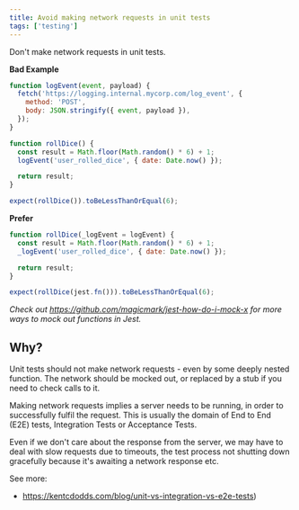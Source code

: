 ```yaml
---
title: Avoid making network requests in unit tests
tags: ['testing']
---
```


Don't make network requests in unit tests.

**Bad Example**

```js
function logEvent(event, payload) {
  fetch('https://logging.internal.mycorp.com/log_event', {
    method: 'POST',
    body: JSON.stringify({ event, payload }),
  });
}

function rollDice() {
  const result = Math.floor(Math.random() * 6) + 1;
  logEvent('user_rolled_dice', { date: Date.now() });

  return result;
}

expect(rollDice()).toBeLessThanOrEqual(6);
```

**Prefer**

```js
function rollDice(_logEvent = logEvent) {
  const result = Math.floor(Math.random() * 6) + 1;
  _logEvent('user_rolled_dice', { date: Date.now() });

  return result;
}

expect(rollDice(jest.fn())).toBeLessThanOrEqual(6);
```

_Check out <https://github.com/magicmark/jest-how-do-i-mock-x> for more ways to
mock out functions in Jest._

## Why?

Unit tests should not make network requests - even by some deeply nested
function. The network should be mocked out, or replaced by a stub if you need to
check calls to it.

Making network requests implies a server needs to be running, in order to
successfully fulfil the request. This is usually the domain of End to End (E2E)
tests, Integration Tests or Acceptance Tests.

Even if we don't care about the response from the server, we may have to deal
with slow requests due to timeouts, the test process not shutting down gracefully
because it's awaiting a network response etc.

See more:

- <https://kentcdodds.com/blog/unit-vs-integration-vs-e2e-tests>)
